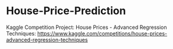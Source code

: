 # House-Price-Prediction
Kaggle Competition Project: House Prices - Advanced Regression Techniques: https://www.kaggle.com/competitions/house-prices-advanced-regression-techniques
